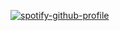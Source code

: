 [![spotify-github-profile](https://spotify-github-profile.kittinanx.com/api/view?uid=31mplrsixynas3fsmo36kckq5s4y&cover_image=true&theme=natemoo-re&show_offline=false&background_color=121212&interchange=false&bar_color=FF91C8&bar_color_cover=false)](https://github.com/kittinan/spotify-github-profile)
